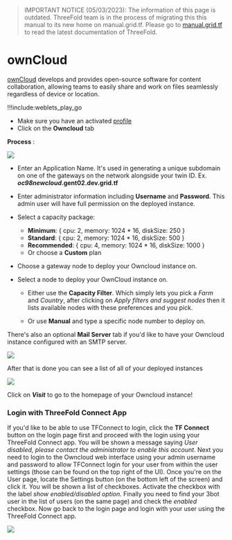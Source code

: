 > IMPORTANT NOTICE (05/03/2023): 
The information of this page is outdated. ThreeFold team is in the process of migrating this this manual to its new home on manual.grid.tf. Please go to [manual.grid.tf](https://manual.grid.tf/) to read the latest documentation of ThreeFold.

# ownCloud

[ownCloud](https://owncloud.com/) develops and provides open-source software for content collaboration, allowing teams to easily share and work on files seamlessly regardless of device or location.


!!!include:weblets_play_go
- Make sure you have an activated [profile](weblets_profile_manager)
- Click on the **Owncloud** tab

__Process__ :

![](img/owncloud1.png)

- Enter an Application Name. It's used in generating a unique subdomain on one of the gateways on the network alongside your twin ID. Ex. ***oc98newcloud*.gent02.dev.grid.tf**

- Enter administrator information including **Username** and **Password**. This admin user will have full permission on the deployed instance.


- Select a capacity package:
    - **Minimum**: { cpu: 2, memory: 1024 * 16, diskSize: 250 }
    - **Standard**: { cpu: 2, memory: 1024 * 16, diskSize: 500 }
    - **Recommended**: { cpu: 4, memory: 1024 * 16, diskSize: 1000 }
    - Or choose a **Custom** plan
- Choose a gateway node to deploy your Owncloud instance on.

- Select a node to deploy your OwnCloud instance on.

    - Either use the **Capacity Filter**. Which simply lets you pick a *Farm* and *Country*, after clicking on *Apply filters and suggest nodes* then it lists available nodes with these preferences and you pick.


    - Or use **Manual** and type a specific node number to deploy on.



There's also an optional **Mail Server** tab if you'd like to have your Owncloud instance configured with an SMTP server.

![](img/owncloud4.png)

After that is done you can see a list of all of your deployed instances

![](img/owncloud5.png)

Click on ***Visit*** to go to the homepage of your Owncloud instance! 


<h3>Login with ThreeFold Connect App</h3>

If you'd like to be able to use TFConnect to login, click the **TF Connect** button on the login page first and proceed with the login using your ThreeFold Connect app. You will be shown a message saying *User disabled, please contact the administrator to enable this account*. Next you need to login to the Owncloud web interface using your admin username and password to allow TFConnect login for your user from within the user settings (those can be found on the top right of the UI). Once you're on the User page, locate the Settings button (on the bottom left of the screen) and click it. You will be shown a list of checkboxes. Activate the checkbox with the label *show enabled/disabled option*. Finally you need to find your 3bot user in the list of users (on the same page) and check the *enabled* checkbox. Now go back to the login page and login with your user using the ThreeFold Connect app.

![](img/owncloud6.png)
